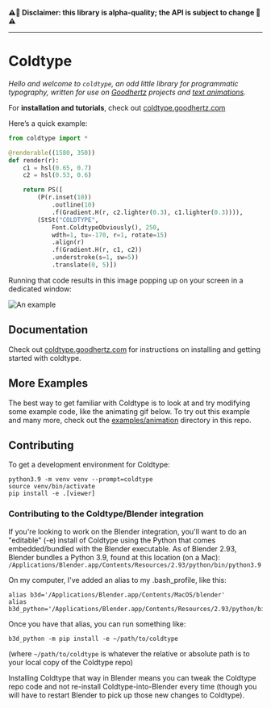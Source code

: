 __⚠️🌋 Disclaimer: this library is alpha-quality; the API is subject to change 🌋⚠️__

---

# Coldtype

_Hello and welcome to `coldtype`, an odd little library for programmatic typography, written for use on [Goodhertz](https://goodhertz.com) projects and [text animations](https://vimeo.com/robstenson)._

For __installation and tutorials__, check out [coldtype.goodhertz.com](https://coldtype.goodhertz.com)

Here’s a quick example:

```python
from coldtype import *

@renderable((1580, 350))
def render(r):
    c1 = hsl(0.65, 0.7)
    c2 = hsl(0.53, 0.6)

    return PS([
        (P(r.inset(10))
            .outline(10)
            .f(Gradient.H(r, c2.lighter(0.3), c1.lighter(0.3)))),
        (StSt("COLDTYPE",
            Font.ColdtypeObviously(), 250,
            wdth=1, tu=-170, r=1, rotate=15)
            .align(r)
            .f(Gradient.H(r, c1, c2))
            .understroke(s=1, sw=5))
            .translate(0, 5)])
```

Running that code results in this image popping up on your screen in a dedicated window:

![An example](https://raw.githubusercontent.com/goodhertz/coldtype/main/examples/renders/simple_render.png)

## Documentation

Check out [coldtype.goodhertz.com](https://coldtype.goodhertz.com) for instructions on installing and getting started with coldtype.

## More Examples

The best way to get familiar with Coldtype is to look at and try modifying some example code, like the animating gif below. To try out this example and many more, check out the [examples/animation](https://github.com/goodhertz/coldtype/tree/main/examples/animations) directory in this repo.

## Contributing

To get a development environment for Coldtype:

```
python3.9 -m venv venv --prompt=coldtype
source venv/bin/activate
pip install -e .[viewer]
```

### Contributing to the Coldtype/Blender integration

If you're looking to work on the Blender integration, you'll want to do an "editable" (-e) install of Coldtype using the Python that comes embedded/bundled with the Blender executable. As of Blender 2.93, Blender bundles a Python 3.9, found at this location (on a Mac): `/Applications/Blender.app/Contents/Resources/2.93/python/bin/python3.9`

On my computer, I've added an alias to my .bash_profile, like this:

```
alias b3d='/Applications/Blender.app/Contents/MacOS/blender'
alias b3d_python='/Applications/Blender.app/Contents/Resources/2.93/python/bin/python3.9'
```

Once you have that alias, you can run something like:

```
b3d_python -m pip install -e ~/path/to/coldtype
```

(where `~/path/to/coldtype` is whatever the relative or absolute path is to your local copy of the Coldtype repo)

Installing Coldtype that way in Blender means you can tweak the Coldtype repo code and not re-install Coldtype-into-Blender every time (though you will have to restart Blender to pick up those new changes to Coldtype).